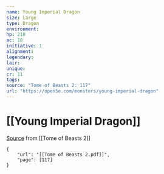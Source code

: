 ```yaml
---
name: Young Imperial Dragon
size: Large
type: Dragon
environment: 
hp: 210
ac: 18
initiative: 1
alignment: 
legendary: 
lair: 
unique: 
cr: 11
tags: 
source: "Tome of Beasts 2: 117"
url: "https://open5e.com/monsters/young-imperial-dragon"
---
```

# [[Young Imperial Dragon]]

[Source](zotero://open-pdf/library/items/9UQIAB6R?page=117) from [[Tome of Beasts 2]]

```pdf
{
	"url": "[[Tome of Beasts 2.pdf]]",
	"page": [117]
}
```

